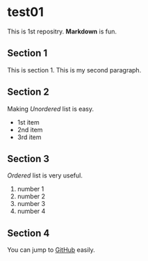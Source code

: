 # test01
 
 This is 1st repositry.
 **Markdown** is fun.


## Section 1
This is section 1.
This is my second paragraph.

## Section 2
Making *Unordered* list is easy.

- 1st item
- 2nd item
- 3rd item

## Section 3
*Ordered* list is very useful.

1. number 1
2. number 2
3. number 3
4. number 4

## Section 4

You can jump to [GitHub](https://github.com) easily.
